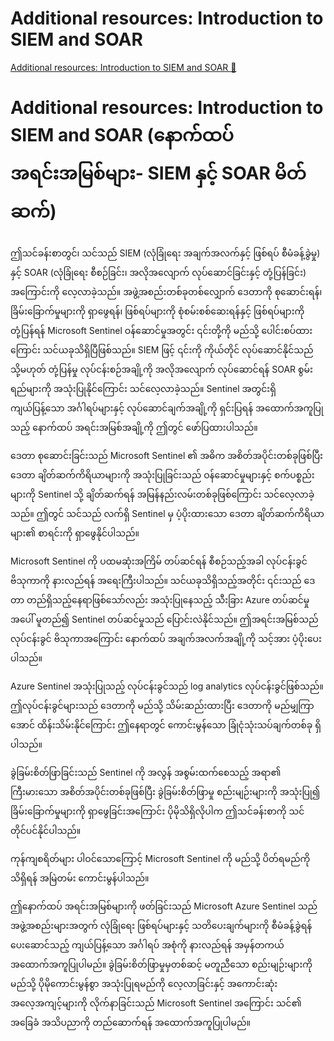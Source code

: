 # Additional resources: Introduction to SIEM and SOAR

[Additional resources: Introduction to SIEM and SOAR 🔗](https://www.coursera.org/learn/cybersecurity-solutions-and-microsoft-defender/supplement/PrAHX/additional-resources-introduction-to-siem-and-soar)

# Additional resources: Introduction to SIEM and SOAR (နောက်ထပ်အရင်းအမြစ်များ- SIEM နှင့် SOAR မိတ်ဆက်)

ဤသင်ခန်းစာတွင်၊ သင်သည် SIEM (လုံခြုံရေး အချက်အလက်နှင့် ဖြစ်ရပ် စီမံခန့်ခွဲမှု) နှင့် SOAR (လုံခြုံရေး စီစဉ်ခြင်း၊ အလိုအလျောက် လုပ်ဆောင်ခြင်းနှင့် တုံ့ပြန်ခြင်း) အကြောင်းကို လေ့လာခဲ့သည်။ အဖွဲ့အစည်းတစ်ခုတစ်လျှောက် ဒေတာကို စုဆောင်းရန်၊ ခြိမ်းခြောက်မှုများကို ရှာဖွေရန်၊ ဖြစ်ရပ်များကို စုံစမ်းစစ်ဆေးရန်နှင့် ဖြစ်ရပ်များကို တုံ့ပြန်ရန် Microsoft Sentinel ဝန်ဆောင်မှုအတွင်း ၎င်းတို့ကို မည်သို့ ပေါင်းစပ်ထားကြောင်း သင်ယခုသိရှိပြီဖြစ်သည်။ SIEM ဖြင့် ၎င်းကို ကိုယ်တိုင် လုပ်ဆောင်နိုင်သည် သို့မဟုတ် တုံ့ပြန်မှု လုပ်ငန်းစဉ်အချို့ကို အလိုအလျောက် လုပ်ဆောင်ရန် SOAR စွမ်းရည်များကို အသုံးပြုနိုင်ကြောင်း သင်လေ့လာခဲ့သည်။ Sentinel အတွင်းရှိ ကျယ်ပြန့်သော အင်္ဂါရပ်များနှင့် လုပ်ဆောင်ချက်အချို့ကို ရှင်းပြရန် အထောက်အကူပြုသည့် နောက်ထပ် အရင်းအမြစ်အချို့ကို ဤတွင် ဖော်ပြထားပါသည်။

ဒေတာ စုဆောင်းခြင်းသည် Microsoft Sentinel ၏ အဓိက အစိတ်အပိုင်းတစ်ခုဖြစ်ပြီး ဒေတာ ချိတ်ဆက်ကိရိယာများကို အသုံးပြုခြင်းသည် ဝန်ဆောင်မှုများနှင့် စက်ပစ္စည်းများကို Sentinel သို့ ချိတ်ဆက်ရန် အမြန်နည်းလမ်းတစ်ခုဖြစ်ကြောင်း သင်လေ့လာခဲ့သည်။ ဤတွင် သင်သည် လက်ရှိ Sentinel မှ ပံ့ပိုးထားသော ဒေတာ ချိတ်ဆက်ကိရိယာများ၏ စာရင်းကို ရှာဖွေနိုင်ပါသည်။

Microsoft Sentinel ကို ပထမဆုံးအကြိမ် တပ်ဆင်ရန် စီစဉ်သည့်အခါ လုပ်ငန်းခွင် ဗိသုကာကို နားလည်ရန် အရေးကြီးပါသည်။ သင်ယခုသိရှိသည့်အတိုင်း ၎င်းသည် ဒေတာ တည်ရှိသည့်နေရာဖြစ်သော်လည်း အသုံးပြုနေသည့် သီးခြား Azure တပ်ဆင်မှုအပေါ် မူတည်၍ Sentinel တပ်ဆင်မှုသည် ပြောင်းလဲနိုင်သည်။ ဤအရင်းအမြစ်သည် လုပ်ငန်းခွင် ဗိသုကာအကြောင်း နောက်ထပ် အချက်အလက်အချို့ကို သင့်အား ပံ့ပိုးပေးပါသည်။

Azure Sentinel အသုံးပြုသည့် လုပ်ငန်းခွင်သည် log analytics လုပ်ငန်းခွင်ဖြစ်သည်။ ဤလုပ်ငန်းခွင်များသည် ဒေတာကို မည်သို့ သိမ်းဆည်းထားပြီး ဒေတာကို မည်မျှကြာအောင် ထိန်းသိမ်းနိုင်ကြောင်း ဤနေရာတွင် ကောင်းမွန်သော ခြုံငုံသုံးသပ်ချက်တစ်ခု ရှိပါသည်။

ခွဲခြမ်းစိတ်ဖြာခြင်းသည် Sentinel ကို အလွန် အစွမ်းထက်စေသည့် အရာ၏ ကြီးမားသော အစိတ်အပိုင်းတစ်ခုဖြစ်ပြီး ခွဲခြမ်းစိတ်ဖြာမှု စည်းမျဉ်းများကို အသုံးပြု၍ ခြိမ်းခြောက်မှုများကို ရှာဖွေခြင်းအကြောင်း ပိုမိုသိရှိလိုပါက ဤသင်ခန်းစာကို သင် တိုင်ပင်နိုင်ပါသည်။

ကုန်ကျစရိတ်များ ပါဝင်သောကြောင့် Microsoft Sentinel ကို မည်သို့ ပိတ်ရမည်ကို သိရှိရန် အမြဲတမ်း ကောင်းမွန်ပါသည်။

ဤနောက်ထပ် အရင်းအမြစ်များကို ဖတ်ခြင်းသည် Microsoft Azure Sentinel သည် အဖွဲ့အစည်းများအတွက် လုံခြုံရေး ဖြစ်ရပ်များနှင့် သတိပေးချက်များကို စီမံခန့်ခွဲရန် ပေးဆောင်သည့် ကျယ်ပြန့်သော အင်္ဂါရပ် အစုံကို နားလည်ရန် အမှန်တကယ် အထောက်အကူပြုပါမည်။ ခွဲခြမ်းစိတ်ဖြာမှုမှတစ်ဆင့် မတူညီသော စည်းမျဉ်းများကို မည်သို့ ပိုမိုကောင်းမွန်စွာ အသုံးပြုရမည်ကို လေ့လာခြင်းနှင့် အကောင်းဆုံး အလေ့အကျင့်များကို လိုက်နာခြင်းသည် Microsoft Sentinel အကြောင်း သင်၏ အခြေခံ အသိပညာကို တည်ဆောက်ရန် အထောက်အကူပြုပါမည်။
